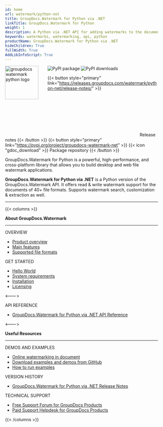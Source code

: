 ```yaml
---
id: home
url: watermark/python-net
title: GroupDocs.Watermark for Python via .NET
linkTitle: GroupDocs.Watermark for Python
weight: 1
description: A Python via .NET API for adding watermarks to the documents of different file formats. It provides the effective watermarking methods that allow you to add watermarks that are hard to be automatically removed by third-party tools.
keywords: watermarks, watermarking, api, python
productName: GroupDocs.Watermark for Python via .NET
hideChildren: True
fullWidth: True
AddLibInfoScript: True
---
```


<img src="/watermark/python-net/images/home.png" alt="groupdocs watermark python logo" align="left" style="width:110px; margin: 0 30px 0 0"/>

<img src="https://img.shields.io/pypi/v/groupdocs-watermark-net?label=GroupDocs.Watermark%20for%20Python%20PyPI
" alt="PyPI package">
<img src="https://img.shields.io/pypi/dm/groupdocs-watermark-net?label=pypi%20downloads" alt="PyPI downloads">

{{< button style="primary" link="https://releases.groupdocs.com/watermark/python-net/release-notes/" >}} <svg class="gdoc-icon gdoc-product-doc__btn-icon"><use xlink:href="/img/groupdocs-stack.svg#document"></use></svg> Release notes {{< /button >}} 
{{< button style="primary" link="https://pypi.org/project/groupdocs-watermark-net" >}} {{< icon "gdoc_download" >}} Package repository {{< /button >}}

GroupDocs.Watermark for Python is a powerful, high-performance, and cross-platform library that allows you to build desktop and web file watermark applications.

**GroupDocs.Watermark for Python via .NET** is a Python version of the GroupDocs.Watermark API. It offers read & write watermark support for the documents of 40+ file formats. Supports watermark search, customization & extraction as well.

------

{{< columns >}}
<p><b>About GroupDocs.Watermark</b></p>
<hr><p>OVERVIEW</p></hr>
<ul>
    <li><a href='{{< ref "/watermark/python-net/product-overview.md" >}}'>Product overview</a></li>
    <li><a href='{{< ref "/watermark/python-net/getting-started/features-overview" >}}'>Main features</a></li>
    <li><a href='{{< ref "/watermark/python-net/getting-started/supported-document-formats.md" >}}'>Supported file formats</a></li>
</ul>

<p>GET STARTED</p>
<ul>
    <li><a href='{{< ref "/watermark/python-net/getting-started/hello-world.md" >}}'>Hello World</a></li>
    <li><a href='{{< ref "/watermark/python-net/getting-started/system-requirements.md" >}}'>System requirements</a></li>
    <li><a href='{{< ref "/watermark/python-net/getting-started/installation.md" >}}'>Installation</a></li>
    <li><a href='{{< ref "/watermark/python-net/getting-started/licensing-and-subscription.md" >}}'>Licensing</a></li>
</ul>   

<--->

<p>API REFERENCE</p>
<ul>
    <li><a href="https://reference.groupdocs.com/watermark/python-net/">GroupDocs.Watermark for Python via .NET API Reference</a></li>
</ul>

<--->

<p><b>Useful Resources</b></p>
<hr><p>DEMOS AND EXAMPLES</p></hr>
<ul>
    <li><a href="https://products.groupdocs.app/watermark/total">Online watermarking in document</a></li>
    <li><a href="https://github.com/groupdocs-watermark/GroupDocs.Watermark-for-Python-via-.NET">Download examples and demos from GitHub</a></li>
	<li><a href='{{< ref "/watermark/python-net/getting-started/how-to-run-examples.md" >}}'>How to run examples</a></li>
</ul>

<p>VERSION HISTORY</p>
<ul>
    <li><a href='https://releases.groupdocs.com/watermark/python-net/release-notes/'>GroupDocs.Watermark for Python via .NET Release Notes</a></li>
</ul>

<p>TECHNICAL SUPPORT</p>
<ul>
    <li><a href="https://forum.groupdocs.com/">Free Support Forum for GroupDocs Products</a></li>
    <li><a href="https://helpdesk.groupdocs.com/">Paid Support Helpdesk for GroupDocs Products</a></li>
</ul>

{{< /columns >}}
